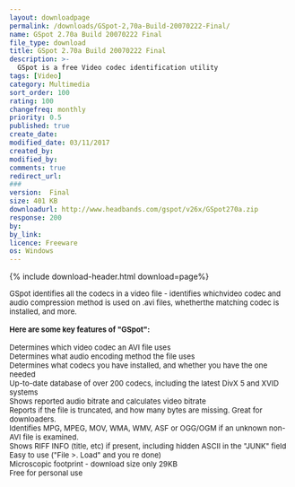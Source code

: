 ```yaml
---
layout: downloadpage
permalink: /downloads/GSpot-2,70a-Build-20070222-Final/
name: GSpot 2.70a Build 20070222 Final
file_type: download
title: GSpot 2.70a Build 20070222 Final
description: >-
  GSpot is a free Video codec identification utility
tags: [Video]
category: Multimedia
sort_order: 100
rating: 100
changefreq: monthly
priority: 0.5
published: true
create_date: 
modified_date: 03/11/2017
created_by: 
modified_by: 
comments: true
redirect_url: 
### 
version:  Final
size: 401 KB
downloadurl: http://www.headbands.com/gspot/v26x/GSpot270a.zip
response: 200
by: 
by_link: 
licence: Freeware
os: Windows
---
```


{% include download-header.html download=page%}

<p style="fix-download-text !important">
<p><font size="2"><p>GSpot identifies all the codecs in a video file - identifies whichvideo codec and audio compression method is used on .avi files, whetherthe matching codec is installed, and more.<br />
<br />
<span><strong>Here are some key features of "GSpot":</strong></span><br />
<br />
Determines which video codec an AVI file uses <br />
Determines what audio encoding method the file uses <br />
Determines what codecs you have installed, and whether you have the one needed <br />
Up-to-date database of over 200 codecs, including the latest DivX 5 and XVID systems <br />
Shows reported audio bitrate and calculates video bitrate <br />
Reports if the file is truncated, and how many bytes are missing. Great for downloaders. <br />
Identifies MPG, MPEG, MOV, WMA, WMV, ASF or OGG/OGM if an unknown non-AVI file is examined. <br />
Shows RIFF INFO (title, etc) if present, including hidden ASCII in the "JUNK" field <br />
Easy to use ("File &gt;. Load" and you re done) <br />
Microscopic footprint - download size only 29KB <br />
Free for personal use</p></p></p>
